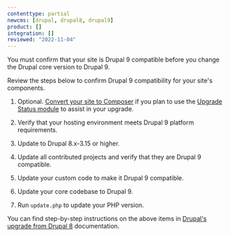 ```yaml
---
contenttype: partial
newcms: [drupal, drupal8, drupal9]
product: []
integration: []
reviewed: "2022-11-04"
---
```


You must confirm that your site is Drupal 9 compatible before you change the Drupal core version to Drupal 9.
 
Review the steps below to confirm Drupal 9 compatibility for your site's components.

1. Optional. [Convert your site to Composer](/guides/composer-convert) if you plan to use the [Upgrade Status module](https://www.drupal.org/project/upgrade_status/) to assist in your upgrade.

1. Verify that your hosting environment meets Drupal 9 platform requirements.

1. Update to Drupal 8.x-3.15 or higher.

1. Update all contributed projects and verify that they are Drupal 9 compatible.

1. Update your custom code to make it Drupal 9 compatible.

1. Update your core codebase to Drupal 9.

1. Run `update.php` to update your PHP version.

You can find step-by-step instructions on the above items in [Drupal's upgrade from Drupal 8](https://www.drupal.org/docs/upgrading-drupal/drupal-8-and-higher) documentation.